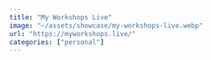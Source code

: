 ```yaml
---
title: "My Workshops Live"
image: "~/assets/showcase/my-workshops-live.webp"
url: "https://myworkshops.live/"
categories: ["personal"]
---
```

